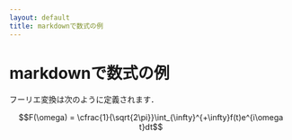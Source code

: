 ```yaml
---
layout: default
title: markdownで数式の例
---
```


# markdownで数式の例

フーリエ変換は次のように定義されます．

$$F(\omega) = \cfrac{1}{\sqrt{2\pi}}\int_{\infty}^{+\infty}f(t)e^{i\omega t}dt$$
